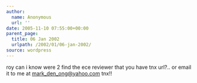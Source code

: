 ```yaml
---
author:
  name: Anonymous
  url: ''
date: 2005-11-10 07:55:00+00:00
parent_page:
  title: 06 Jan 2002
  urlpath: /2002/01/06-jan-2002/
source: wordpress
---
```


roy can i know were 2 find the ece reviewer that you have tnx url?.. or email  it to me at [mark_den_ong@yahoo.com](mailto:mark_den_ong@yahoo.com) tnx!!